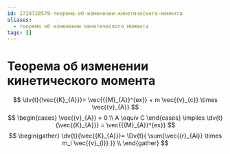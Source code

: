 ```yaml
---
id: 1728728579-теорема-об-изменении-кинетического-момента
aliases:
  - теорема об изменении кинетического момента
tags: []
---
```


# Теорема об изменении кинетического момента
$$
\dv{t}{\vec{{K}_{A}}}= \vec{{{M}_{A}}^{ex}} + m \vec{{v}_{c}} \times \vec{{v}_{A}}
$$
$$
\begin{cases}
\vec{{v}_{A}} = 0 \\
A \equiv C
\end{cases}
\implies \dv{t}{\vec{{K}_{A}}} = \vec{{{M}_{A}}^{ex}}
$$
$$
\begin{gather}
\dv{t}{\vec{{K}_{A}}}= \Dv{t}{ \sum{\vec{{r}_{Ai}} \times m_i \vec{{v}_{i}} }} \\
\end{gather}
$$
